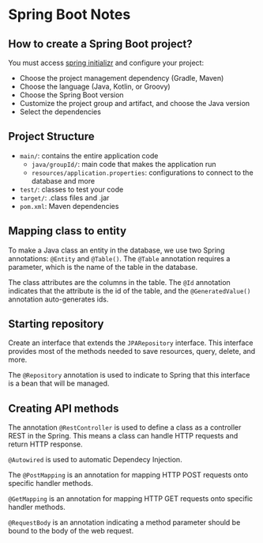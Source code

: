# Spring Boot Notes

## How to create a Spring Boot project?
You must access [spring initializr](https://start.spring.io) and configure your project:
- Choose the project management dependency (Gradle, Maven)
- Choose the language (Java, Kotlin, or Groovy)
- Choose the Spring Boot version
- Customize the project group and artifact, and choose the Java version
- Select the dependencies

## Project Structure
- `main/`: contains the entire application code
  - `java/groupId/`: main code that makes the application run
  - `resources/application.properties`: configurations to connect to the database and more
- `test/`: classes to test your code
- `target/`: .class files and .jar
- `pom.xml`: Maven dependencies

## Mapping class to entity
To make a Java class an entity in the database, we use two Spring annotations: `@Entity` and `@Table()`. The `@Table` annotation requires a parameter, which is the name of the table in the database.

The class attributes are the columns in the table. The `@Id` annotation indicates that the attribute is the id of the table, and the `@GeneratedValue()` annotation auto-generates ids.

## Starting repository
Create an interface that extends the `JPARepository` interface. This interface provides most of the methods needed to save resources, query, delete, and more.

The `@Repository` annotation is used to indicate to Spring that this interface is a bean that will be managed.

## Creating API methods
The annotation `@RestController` is used to define a class as a controller REST in the Spring. This means a class can handle HTTP requests and return HTTP response.

`@Autowired` is used to automatic Dependecy Injection.

The `@PostMapping` is an annotation for mapping HTTP POST requests onto specific handler methods.

`@GetMapping` is an annotation for mapping HTTP GET requests onto specific handler methods.

`@RequestBody` is an annotation indicating a method parameter should be bound to the body of the web request.

